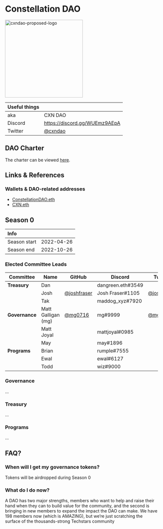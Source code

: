 # Constellation DAO

<img width="256" alt="cxndao-proposed-logo" src="https://user-images.githubusercontent.com/25037981/165946709-c73594c3-153e-4f15-ab89-f2ff3af4cf0e.png">

| Useful things |                                 |
|---------------|---------------------------------|
| aka           | CXN DAO                         |
| Discord       | https://discord.gg/WUEmz9AEpA |
| Twitter       | [@cxndao](https://twitter.com)  |

## DAO Charter

The charter can be viewed [here](https://docs.google.com/document/d/1sCsD-QiLkXr5_uL-bL4h0PhTFoPCC6dnSbMBuKBr3OM/view#).

## Links & References

### Wallets & DAO-related addresses

- [ConstellationDAO.eth](https://etherscan.io/address/constellationdao.eth)
- [CXN.eth](https://etherscan.io/address/cxn.eth)

## Season 0

| Info         |            |
|:-------------|------------|
| Season start | 2022-04-26 |
| Season end   | 2022-10-26 |

### Elected Committee Leads

| Committee      | Name               | GitHub                    | Discord           | Twitter |
|----------------|--------------------|---------------------------|-------------------|---------|
| **Treasury**   | Dan                |                           | dangreen.eth#3549 |         |
|                | Josh               | [@joshfraser](https://github.com/joshfraser) | Josh Fraser#1105  | [@joshfraser](https://twitter.com/joshfraser) |
|                | Tak                |                           | maddog_xyz#7920   |         |
| **Governance** | Matt Galligan (mg) | [@mg0716](https://github.com/mg0716) | mg#9999           | [@mg](https://twitter.com/mg)     |
|                | Matt Joyal         |                           | mattjoyal#0985    |         |
|                | May                |                           | may#1896          |         |
| **Programs**   | Brian              |                           | rumple#7555       |         |
|                | Ewal               |                           | ewal#6127         |         |
|                | Todd               |                           | wiz#9000          |         |

### Governance

…

### Treasury

…

### Programs

…

## FAQ?

### When will I get my governance tokens?

Tokens will be airdropped during Season 0

### What do I do now?

A DAO has two major strengths, members who want to help and raise their hand when they can to build value for the community, and the second is bringing in new members to expand the impact the DAO can make. We have 198 members now (which is AMAZING), but we’re just scratching the surface of the thousands-strong Techstars community
